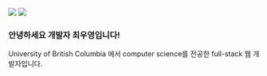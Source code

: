 ![](https://komarev.com/ghpvc/?username=joeyCDev)
![](https://komarev.com/ghpvc/?username=joeyCDev&color=green)
### 안녕하세요 개발자 최우영입니다!
University of British Columbia 에서 computer science를 전공한 full-stack 웹 개발자입니다.



